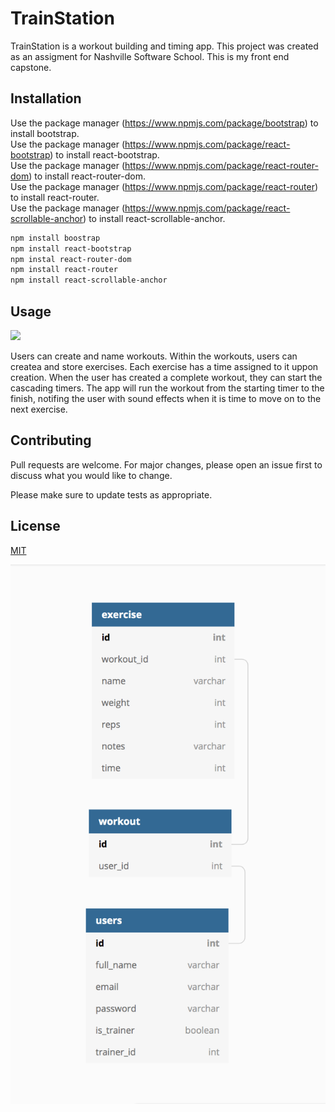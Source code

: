 # TrainStation

TrainStation is a workout building and timing app. This project was created as an assigment for Nashville Software School. This is my front end capstone.

## Installation

Use the package manager (https://www.npmjs.com/package/bootstrap) to install bootstrap.<br>
Use the package manager (https://www.npmjs.com/package/react-bootstrap) to install react-bootstrap.<br>
Use the package manager (https://www.npmjs.com/package/react-router-dom) to install react-router-dom.<br>
Use the package manager (https://www.npmjs.com/package/react-router) to install react-router.<br>
Use the package manager (https://www.npmjs.com/package/react-scrollable-anchor) to install react-scrollable-anchor.<br>


```bash
npm install boostrap
npm install react-bootstrap
npm instal react-router-dom
npm install react-router
npm install react-scrollable-anchor
```

## Usage

![](public/TrainStation_Giphyn.gif)

Users can create and name workouts. Within the workouts, users can createa and store exercises. Each exercise has a time assigned to it uppon creation. When the user has created a complete workout, they can start the cascading timers. The app will run the workout from the starting timer to the finish, notifing the user with sound effects when it is time to move on to the next exercise.

## Contributing
Pull requests are welcome. For major changes, please open an issue first to discuss what you would like to change.

Please make sure to update tests as appropriate.

## License
[MIT](https://choosealicense.com/licenses/mit/)




![ERD](public/trainstation_ERD.png?raw=true "Title")

